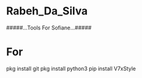 # Rabeh_Da_Silva
#####...Tools For Sofiane...#####


# For 
pkg install git
pkg install python3
pip install V7xStyle

